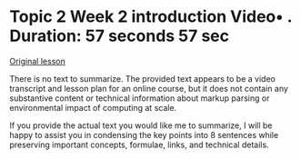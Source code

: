 # Topic 2 Week 2 introduction Video• . Duration: 57 seconds 57 sec

[Original lesson](https://www.coursera.org/learn/uol-web-development/lecture/j5Wix/topic-2-week-2-introduction)

There is no text to summarize. The provided text appears to be a video transcript and lesson plan for an online course, but it does not contain any substantive content or technical information about markup parsing or environmental impact of computing at scale.

If you provide the actual text you would like me to summarize, I will be happy to assist you in condensing the key points into 8 sentences while preserving important concepts, formulae, links, and technical details.


